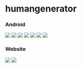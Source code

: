 # humangenerator



### Android
![](https://github.com/chirag-goel360/SketchToImageGenerator/blob/main/android1.jpg)
![](https://github.com/chirag-goel360/SketchToImageGenerator/blob/main/android2.jpg)
![](https://github.com/chirag-goel360/SketchToImageGenerator/blob/main/android3.jpg)
![](https://github.com/chirag-goel360/SketchToImageGenerator/blob/main/android4.jpg)
![](https://github.com/chirag-goel360/SketchToImageGenerator/blob/main/android5.jpg)
![](https://github.com/chirag-goel360/SketchToImageGenerator/blob/main/android6.jpg)
![](https://github.com/chirag-goel360/SketchToImageGenerator/blob/main/android7.jpg)

### Website
![](https://github.com/chirag-goel360/SketchToImageGenerator/blob/main/website1.jpg)
![](https://github.com/chirag-goel360/SketchToImageGenerator/blob/main/website2.jpg)
